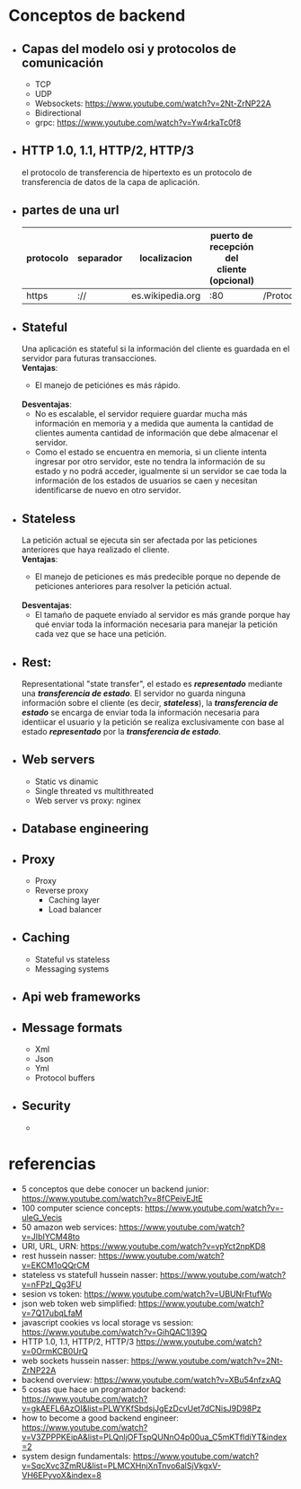 # Conceptos de backend
- ## Capas del modelo osi y protocolos de comunicación
    - TCP
    - UDP
    - Websockets: https://www.youtube.com/watch?v=2Nt-ZrNP22A
    - Bidirectional
    - grpc: https://www.youtube.com/watch?v=Yw4rkaTc0f8
- ## HTTP 1.0, 1.1, HTTP/2, HTTP/3
    el protocolo de transferencia de hipertexto es un protocolo de transferencia de datos de la capa de aplicación.
- ## partes de una url

    |protocolo|separador|localizacion|puerto de recepción del cliente (opcional)|path|query|segmento|
    |---------|------|----|---|-|-|-|
    |https|://|es.wikipedia.org|:80|/Protocolo_de_transferencia_de_hipertexto||#mensaje|
- ## Stateful
    Una aplicación es stateful si la información del cliente es guardada en el servidor para futuras transacciones.
    <br>
    **Ventajas**:
        <ul>
            <li>
                El manejo de peticiónes es más rápido.
            </li>
        </ul>
    <br>
    **Desventajas**:
        <ul>
            <li>No es escalable, el servidor requiere guardar mucha más información en memoria y a medida que aumenta la cantidad de clientes aumenta cantidad de información que debe almacenar el servidor.</li>
            <li>
                Como el estado se encuentra en memoria, si un cliente intenta ingresar por otro servidor, este no tendra la información de su estado y no podrá acceder, igualmente si un servidor se cae toda la información de los estados de usuarios se caen y necesitan identificarse de nuevo en otro servidor.
            </li>
        </ul>
- ## Stateless
    La petición actual se ejecuta sin ser afectada por las peticiones anteriores que haya realizado el cliente.
    <br>
    **Ventajas**:
        <ul>
            <li>
                El manejo de peticiones es más predecible porque no depende de peticiones anteriores para resolver la petición actual.
            </li>
        </ul>
    <br>
    **Desventajas**:
        <ul>
            <li>
                El tamaño de paquete enviado al servidor es más grande porque hay qué enviar toda la información necesaria para manejar la petición cada vez que se hace una petición.
            </li>
        </ul>
- ## Rest:
    Representational "state transfer", el estado es ***representado*** mediante una ***transferencia de estado***. El servidor no guarda ninguna información sobre el cliente (es decir, ***stateless***), la ***transferencia de estado*** se encarga de enviar toda la información necesaria para identiicar el usuario y la petición se realiza exclusivamente con base al estado ***representado*** por la ***transferencia de estado***.
- ## Web servers
    - Static vs dinamic
    - Single threated vs multithreated
    - Web server vs proxy: nginex
- ## Database engineering
- ## Proxy
    - Proxy
    - Reverse proxy
        - Caching layer
        - Load balancer
- ## Caching
    - Stateful vs stateless
    - Messaging systems
- ## Api web frameworks
- ## Message formats
    - Xml
    - Json
    - Yml
    - Protocol buffers
- ## Security
    -
# referencias
- 5 conceptos que debe conocer un backend junior: https://www.youtube.com/watch?v=8fCPeivEJtE
- 100 computer science concepts: https://www.youtube.com/watch?v=-uleG_Vecis
- 50 amazon web services: https://www.youtube.com/watch?v=JIbIYCM48to
- URI, URL, URN: https://www.youtube.com/watch?v=vpYct2npKD8
- rest  hussein nasser: https://www.youtube.com/watch?v=EKCM1oQQrCM
- stateless vs statefull hussein nasser: https://www.youtube.com/watch?v=nFPzI_Qg3FU
- sesion vs token: https://www.youtube.com/watch?v=UBUNrFtufWo
- json web token web simplified: https://www.youtube.com/watch?v=7Q17ubqLfaM
- javascript cookies vs local storage vs session: https://www.youtube.com/watch?v=GihQAC1I39Q
- HTTP 1.0, 1.1, HTTP/2, HTTP/3 https://www.youtube.com/watch?v=0OrmKCB0UrQ
- web sockets hussein nasser: https://www.youtube.com/watch?v=2Nt-ZrNP22A
- backend overview: https://www.youtube.com/watch?v=XBu54nfzxAQ
- 5 cosas que hace un programador backend: https://www.youtube.com/watch?v=gkAEFL6AzOI&list=PLWYKfSbdsjJgEzDcvUet7dCNisJ9D98Pz
- how to become a good backend engineer: https://www.youtube.com/watch?v=V3ZPPPKEipA&list=PLQnljOFTspQUNnO4p00ua_C5mKTfldiYT&index=2
- system design fundamentals: https://www.youtube.com/watch?v=SqcXvc3ZmRU&list=PLMCXHnjXnTnvo6alSjVkgxV-VH6EPyvoX&index=8
